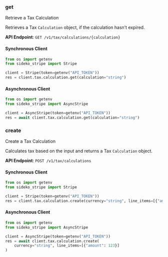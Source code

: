 
### get <a name="get"></a>
Retrieve a Tax Calculation

<p>Retrieves a Tax <code>Calculation</code> object, if the calculation hasn’t expired.</p>

**API Endpoint**: `GET /v1/tax/calculations/{calculation}`

#### Synchronous Client

```python
from os import getenv
from sideko_stripe import Stripe

client = Stripe(token=getenv("API_TOKEN"))
res = client.tax.calculation.get(calculation="string")
```

#### Asynchronous Client

```python
from os import getenv
from sideko_stripe import AsyncStripe

client = AsyncStripe(token=getenv("API_TOKEN"))
res = await client.tax.calculation.get(calculation="string")
```

### create <a name="create"></a>
Create a Tax Calculation

<p>Calculates tax based on the input and returns a Tax <code>Calculation</code> object.</p>

**API Endpoint**: `POST /v1/tax/calculations`

#### Synchronous Client

```python
from os import getenv
from sideko_stripe import Stripe

client = Stripe(token=getenv("API_TOKEN"))
res = client.tax.calculation.create(currency="string", line_items=[{"amount": 123}])
```

#### Asynchronous Client

```python
from os import getenv
from sideko_stripe import AsyncStripe

client = AsyncStripe(token=getenv("API_TOKEN"))
res = await client.tax.calculation.create(
    currency="string", line_items=[{"amount": 123}]
)
```
